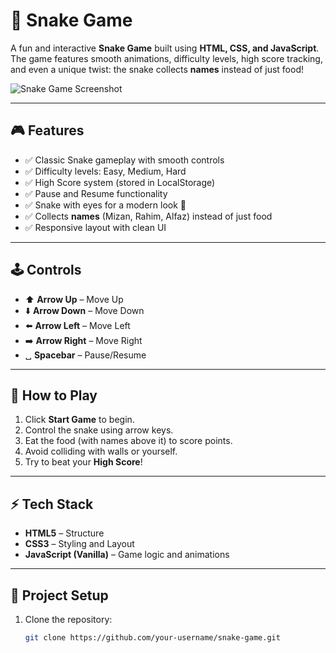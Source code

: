 # 🐍 Snake Game

A fun and interactive **Snake Game** built using **HTML, CSS, and JavaScript**.  
The game features smooth animations, difficulty levels, high score tracking, and even a unique twist: the snake collects **names** instead of just food!  

![Snake Game Screenshot](screenshot.png) <!-- Add your screenshot here -->

---

## 🎮 Features
- ✅ Classic Snake gameplay with smooth controls  
- ✅ Difficulty levels: Easy, Medium, Hard  
- ✅ High Score system (stored in LocalStorage)  
- ✅ Pause and Resume functionality  
- ✅ Snake with eyes for a modern look 👀  
- ✅ Collects **names** (Mizan, Rahim, Alfaz) instead of just food  
- ✅ Responsive layout with clean UI  

---

## 🕹️ Controls
- ⬆️ **Arrow Up** – Move Up  
- ⬇️ **Arrow Down** – Move Down  
- ⬅️ **Arrow Left** – Move Left  
- ➡️ **Arrow Right** – Move Right  
- ␣ **Spacebar** – Pause/Resume  

---

## 🚀 How to Play
1. Click **Start Game** to begin.  
2. Control the snake using arrow keys.  
3. Eat the food (with names above it) to score points.  
4. Avoid colliding with walls or yourself.  
5. Try to beat your **High Score**!  

---

## ⚡ Tech Stack
- **HTML5** – Structure  
- **CSS3** – Styling and Layout  
- **JavaScript (Vanilla)** – Game logic and animations  

---

## 📂 Project Setup
1. Clone the repository:
   ```bash
   git clone https://github.com/your-username/snake-game.git
